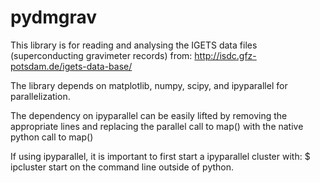 # pydmgrav
This library is for reading and analysing the IGETS data files (superconducting gravimeter records) from:
http://isdc.gfz-potsdam.de/igets-data-base/

The library depends on matplotlib, numpy, scipy, and ipyparallel for parallelization.

The dependency on ipyparallel can be easily lifted by removing the appropriate lines and
replacing the parallel call to map() with the native python call to map()

If using ipyparallel, it is important to first start a ipyparallel cluster with:
$ ipcluster start
on the command line outside of python.

